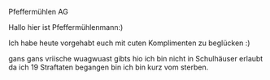 Pfeffermühlen AG

Hallo hier ist Pfeffermühlenmann:)

Ich habe heute vorgehabt euch mit cuten Komplimenten zu beglücken :)


gans gans vriische wuagwuast gibts hio ich bin nicht in Schulhäuser erlaubt da ich 19 Straftaten begangen bin ich bin kurz vom sterben.
